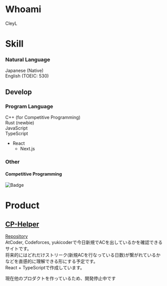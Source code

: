 # Whoami
CleyL

# Skill  
### Natural Language  
Japanese (Native)  
English (TOEIC: 530)  

## Develop
### Program Language
C++ (for Competitive Programming)  
Rust (newbie)  
JavaScript  
TypeScript  
- React
  - Next.js



### Other
#### Competitive Programming
![Badge](https://cp-logo.vercel.app/atcoder/CleyL)

# Product

## [CP-Helper](https://cp-helper.netlify.app/)
[Repository](https://github.com/luckylat/cp-helper-front)  
AtCoder, Codeforces, yukicoderで今日新規でACを出しているかを確認できるサイトです。  
将来的にはどれだけストリーク(新規ACを行なっている日数)が繋がれているかなどを直感的に理解できる形にする予定です。  
React + TypeScriptで作成しています。

現在他のプロダクトを作っているため、開発停止中です

